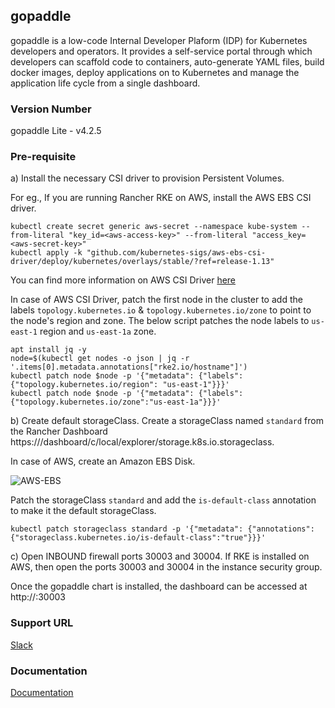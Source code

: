 ## gopaddle
gopaddle is a low-code Internal Developer Plaform (IDP) for Kubernetes developers and operators. It provides a self-service portal through which developers can scaffold code to containers, auto-generate YAML files, build docker images, deploy applications on to Kubernetes and manage the application life cycle from a single dashboard.

### Version Number

gopaddle Lite - v4.2.5

### Pre-requisite
a) Install the necessary CSI driver to provision Persistent Volumes.

For eg., If you are running Rancher RKE on AWS, install the AWS EBS CSI driver. 

```
kubectl create secret generic aws-secret --namespace kube-system --from-literal "key_id=<aws-access-key>" --from-literal "access_key=<aws-secret-key>"
kubectl apply -k "github.com/kubernetes-sigs/aws-ebs-csi-driver/deploy/kubernetes/overlays/stable/?ref=release-1.13"
```

You can find more information on AWS CSI Driver [here](https://github.com/kubernetes-sigs/aws-ebs-csi-driver#kubernetes-version-compatibility-matrix)

In case of AWS CSI Driver, patch the first node in the cluster to add the labels `topology.kubernetes.io` & `topology.kubernetes.io/zone` to point to the node's region and zone. The below script patches the node labels to `us-east-1` region and `us-east-1a` zone.

```
apt install jq -y
node=$(kubectl get nodes -o json | jq -r '.items[0].metadata.annotations["rke2.io/hostname"]')
kubectl patch node $node -p '{"metadata": {"labels":{"topology.kubernetes.io/region": "us-east-1"}}}'
kubectl patch node $node -p '{"metadata": {"labels":{"topology.kubernetes.io/zone":"us-east-1a"}}}'
```

b) Create default storageClass.
Create a storageClass named `standard` from the Rancher Dashboard https://<rancher-endpoint>/dashboard/c/local/explorer/storage.k8s.io.storageclass.

In case of AWS, create an Amazon EBS Disk.

![AWS-EBS](https://user-images.githubusercontent.com/74309181/211659744-adde9594-5a33-4fea-8578-b9347142ba1c.png)

Patch the storageClass `standard` and add the `is-default-class` annotation to make it the default storageClass.

```
kubectl patch storageclass standard -p '{"metadata": {"annotations":{"storageclass.kubernetes.io/is-default-class":"true"}}}'
```

c) Open INBOUND firewall ports 30003 and 30004. If RKE is installed on AWS, then open the ports 30003 and 30004 in the instance security group.

Once the gopaddle chart is installed, the dashboard can be accessed at http://<nodeip>:30003

### Support URL

[Slack](https://gopaddleio.slack.com/join/shared_invite/zt-1l73p8wfo-vYk1XcbLAZMo9wcV_AChvg#/shared-invite/email/expanded-email-form)

### Documentation

[Documentation](https://help.gopaddle.io)
